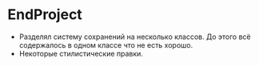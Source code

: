 # EndProject
+ Разделял систему сохранений на несколько классов. До этого всё содержалось в одном классе что не есть хорошо.
+ Некоторые стилистические правки.
